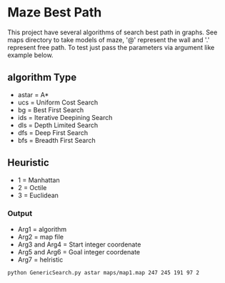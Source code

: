 # Maze Best Path
This project have several algorithms of search best path in graphs. See maps directory to take models of maze,  '@' represent the wall and '.' represent free path. To test just pass the parameters via argument like example below.

## algorithm Type
* astar = A*
* ucs = Uniform Cost Search
* bg = Best First Search
* ids = Iterative Deepining Search
* dls = Depth Limited Search
* dfs = Deep First Search
* bfs = Breadth First Search

## Heuristic
* 1 = Manhattan
* 2 = Octile
* 3 = Euclidean

### Output
* Arg1 = algorithm
* Arg2 = map file
* Arg3 and Arg4 = Start integer coordenate
* Arg5 and Arg6 = Goal integer coordenate
* Arg7 = helristic 

```
python GenericSearch.py astar maps/map1.map 247 245 191 97 2
```
